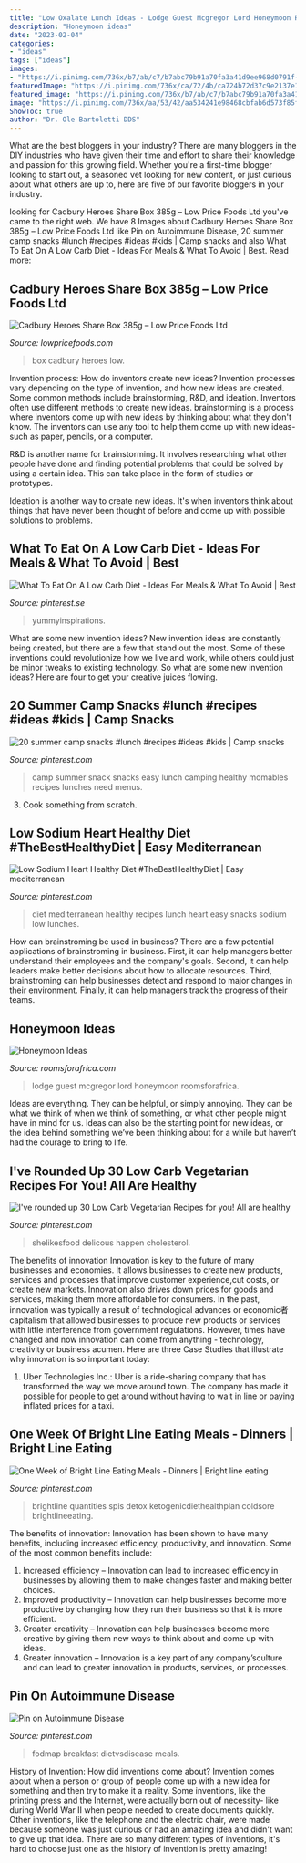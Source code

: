 ```yaml
---
title: "Low Oxalate Lunch Ideas - Lodge Guest Mcgregor Lord Honeymoon Roomsforafrica"
description: "Honeymoon ideas"
date: "2023-02-04"
categories:
- "ideas"
tags: ["ideas"]
images:
- "https://i.pinimg.com/736x/b7/ab/c7/b7abc79b91a70fa3a41d9ee968d0791f--healthy-school-lunches-summer-lunches.jpg"
featuredImage: "https://i.pinimg.com/736x/ca/72/4b/ca724b72d37c9e2137e16583d4ddecec.jpg"
featured_image: "https://i.pinimg.com/736x/b7/ab/c7/b7abc79b91a70fa3a41d9ee968d0791f--healthy-school-lunches-summer-lunches.jpg"
image: "https://i.pinimg.com/736x/aa/53/42/aa534241e98468cbfab6d573f85f1498.jpg"
ShowToc: true
author: "Dr. Ole Bartoletti DDS"
---
```



What are the best bloggers in your industry?
There are many bloggers in the DIY industries who have given their time and effort to share their knowledge and passion for this growing field. Whether you're a first-time blogger looking to start out, a seasoned vet looking for new content, or just curious about what others are up to, here are five of our favorite bloggers in your industry.

	

		
looking for Cadbury Heroes Share Box 385g – Low Price Foods Ltd you've came to the right web. We have 8 Images about Cadbury Heroes Share Box 385g – Low Price Foods Ltd like Pin on Autoimmune Disease, 20 summer camp snacks #lunch #recipes #ideas #kids | Camp snacks and also What To Eat On A Low Carb Diet - Ideas For Meals &amp; What To Avoid | Best. Read more:
		
    
## Cadbury Heroes Share Box 385g – Low Price Foods Ltd

<img loading=lazy src="https://cdn.shopify.com/s/files/1/2259/2695/products/image_311da320-dc8b-4953-a00c-c932b691df2e_1024x1024.jpg?v=1590342317" onerror="this.onerror=null;this.src='https://tse3.mm.bing.net/th?id=OIP.XQCxDS7RKRHeZIqBAlVJpQHaJ4&amp;pid=15.1';" alt="Cadbury Heroes Share Box 385g – Low Price Foods Ltd">

_Source: lowpricefoods.com_

>box cadbury heroes low. 

	

Invention process: How do inventors create new ideas?
Invention processes vary depending on the type of invention, and how new ideas are created. Some common methods include brainstorming, R&D, and ideation. Inventors often use different methods to create new ideas.
 brainstorming is a process where inventors come up with new ideas by thinking about what they don't know. The inventors can use any tool to help them come up with new ideas- such as paper, pencils, or a computer.

R&D is another name for brainstorming. It involves researching what other people have done and finding potential problems that could be solved by using a certain idea. This can take place in the form of studies or prototypes.

Ideation is another way to create new ideas. It's when inventors think about things that have never been thought of before and come up with possible solutions to problems.

    
## What To Eat On A Low Carb Diet - Ideas For Meals &amp; What To Avoid | Best

<img loading=lazy src="https://i.pinimg.com/736x/98/39/1f/98391f9359975bcc1031708d7f52c808.jpg" onerror="this.onerror=null;this.src='https://tse4.mm.bing.net/th?id=OIP.N1ySpoMtsAIjWdqXY2MvZgHaPb&amp;pid=15.1';" alt="What To Eat On A Low Carb Diet - Ideas For Meals &amp; What To Avoid | Best">

_Source: pinterest.se_

>yummyinspirations. 

	

What are some new invention ideas?
New invention ideas are constantly being created, but there are a few that stand out the most. Some of these inventions could revolutionize how we live and work, while others could just be minor tweaks to existing technology. So what are some new invention ideas? Here are four to get your creative juices flowing.

    
## 20 Summer Camp Snacks #lunch #recipes #ideas #kids | Camp Snacks

<img loading=lazy src="https://i.pinimg.com/736x/b7/ab/c7/b7abc79b91a70fa3a41d9ee968d0791f--healthy-school-lunches-summer-lunches.jpg" onerror="this.onerror=null;this.src='https://tse1.mm.bing.net/th?id=OIP.mFIG2v-8wxjmuS9osDxhHgHaKX&amp;pid=15.1';" alt="20 summer camp snacks #lunch #recipes #ideas #kids | Camp snacks">

_Source: pinterest.com_

>camp summer snack snacks easy lunch camping healthy momables recipes lunches need menus. 

	

3. Cook something from scratch.

    
## Low Sodium Heart Healthy Diet #TheBestHealthyDiet | Easy Mediterranean

<img loading=lazy src="https://i.pinimg.com/736x/ca/72/4b/ca724b72d37c9e2137e16583d4ddecec.jpg" onerror="this.onerror=null;this.src='https://tse1.mm.bing.net/th?id=OIP.FjoE65ItXQWXyOlAVdDYVAHaLH&amp;pid=15.1';" alt="Low Sodium Heart Healthy Diet #TheBestHealthyDiet | Easy mediterranean">

_Source: pinterest.com_

>diet mediterranean healthy recipes lunch heart easy snacks sodium low lunches. 

	

How can brainstroming be used in business?
There are a few potential applications of brainstroming in business. First, it can help managers better understand their employees and the company's goals. Second, it can help leaders make better decisions about how to allocate resources. Third, brainstroming can help businesses detect and respond to major changes in their environment. Finally, it can help managers track the progress of their teams.

    
## Honeymoon Ideas

<img loading=lazy src="https://www.roomsforafrica.com/images/lordsguestlodge.jpg" onerror="this.onerror=null;this.src='https://tse1.mm.bing.net/th?id=OIP.D2-Z7vSuaIsDSglUvS9c2gHaE7&amp;pid=15.1';" alt="Honeymoon Ideas">

_Source: roomsforafrica.com_

>lodge guest mcgregor lord honeymoon roomsforafrica. 

	

Ideas are everything. They can be helpful, or simply annoying. They can be what we think of when we think of something, or what other people might have in mind for us. Ideas can also be the starting point for new ideas, or the idea behind something we’ve been thinking about for a while but haven’t had the courage to bring to life.

    
## I&#039;ve Rounded Up 30 Low Carb Vegetarian Recipes For You! All Are Healthy

<img loading=lazy src="https://i.pinimg.com/736x/aa/53/42/aa534241e98468cbfab6d573f85f1498.jpg" onerror="this.onerror=null;this.src='https://tse2.mm.bing.net/th?id=OIP.OMBh06Bk7n23JogV3IHT5AHaLG&amp;pid=15.1';" alt="I&#039;ve rounded up 30 Low Carb Vegetarian Recipes for you! All are healthy">

_Source: pinterest.com_

>shelikesfood delicous happen cholesterol. 

	

The benefits of innovation
Innovation is key to the future of many businesses and economies. It allows businesses to create new products, services and processes that improve customer experience,cut costs, or create new markets. Innovation also drives down prices for goods and services, making them more affordable for consumers. In the past, innovation was typically a result of technological advances or economic者 capitalism that allowed businesses to produce new products or services with little interference from government regulations. However, times have changed and now innovation can come from anything - technology, creativity or business acumen. Here are three Case Studies that illustrate why innovation is so important today: 
1) Uber Technologies Inc.: Uber is a ride-sharing company that has transformed the way we move around town. The company has made it possible for people to get around without having to wait in line or paying inflated prices for a taxi.

    
## One Week Of Bright Line Eating Meals - Dinners | Bright Line Eating

<img loading=lazy src="https://i.pinimg.com/736x/04/69/2b/04692b41562e48d11903af8a6cfe4fcb.jpg" onerror="this.onerror=null;this.src='https://tse3.mm.bing.net/th?id=OIP.dIFJh_h2-1Er6dx7BJtdOgHaO0&amp;pid=15.1';" alt="One Week of Bright Line Eating Meals - Dinners | Bright line eating">

_Source: pinterest.com_

>brightline quantities spis detox ketogenicdiethealthplan coldsore brightlineeating. 

	

The benefits of innovation:
Innovation has been shown to have many benefits, including increased efficiency, productivity, and innovation. Some of the most common benefits include: 
1. Increased efficiency – Innovation can lead to increased efficiency in businesses by allowing them to make changes faster and making better choices. 
2. Improved productivity – Innovation can help businesses become more productive by changing how they run their business so that it is more efficient. 
3. Greater creativity – Innovation can help businesses become more creative by giving them new ways to think about and come up with ideas. 
4. Greater innovation – Innovation is a key part of any company’sculture and can lead to greater innovation in products, services, or processes.

    
## Pin On Autoimmune Disease

<img loading=lazy src="https://i.pinimg.com/736x/eb/fb/ce/ebfbcea753852f446ebcbd1d8775a292.jpg" onerror="this.onerror=null;this.src='https://tse3.mm.bing.net/th?id=OIP.SN5LZrf0jl_a3TT7zaHlqwHaLG&amp;pid=15.1';" alt="Pin on Autoimmune Disease">

_Source: pinterest.com_

>fodmap breakfast dietvsdisease meals. 

	

History of Invention: How did inventions come about?
Invention comes about when a person or group of people come up with a new idea for something and then try to make it a reality. Some inventions, like the printing press and the Internet, were actually born out of necessity- like during World War II when people needed to create documents quickly. Other inventions, like the telephone and the electric chair, were made because someone was just curious or had an amazing idea and didn't want to give up that idea. There are so many different types of inventions, it's hard to choose just one as the history of invention is pretty amazing!

